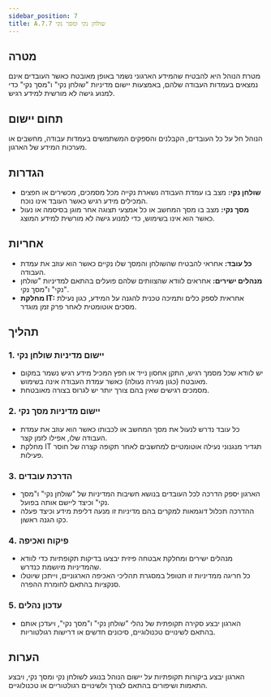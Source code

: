 ```yaml
---
sidebar_position: 7  
title: A.7.7 שולחן נקי ומסך נקי
---
```

## מטרה  
מטרת הנוהל היא להבטיח שהמידע הארגוני נשמר באופן מאובטח כאשר העובדים אינם נמצאים בעמדות העבודה שלהם, באמצעות יישום מדיניות "שולחן נקי" ו"מסך נקי" כדי למנוע גישה לא מורשית למידע רגיש.

## תחום יישום  
הנוהל חל על כל העובדים, הקבלנים והספקים המשתמשים בעמדות עבודה, מחשבים או מערכות המידע של הארגון.

## הגדרות  
- **שולחן נקי:** מצב בו עמדת העבודה נשארת נקייה מכל מסמכים, מכשירים או חפצים המכילים מידע רגיש כאשר העובד אינו נוכח.
- **מסך נקי:** מצב בו מסך המחשב או כל אמצעי תצוגה אחר מוגן בסיסמה או נעול כאשר הוא אינו בשימוש, כדי למנוע גישה לא מורשית למידע המוצג.

## אחריות  
- **כל עובד:** אחראי להבטיח שהשולחן והמסך שלו נקיים כאשר הוא עוזב את עמדת העבודה.
- **מנהלים ישירים:** אחראים לוודא שהצוותים שלהם פועלים בהתאם למדיניות "שולחן נקי" ו"מסך נקי".
- **מחלקת IT:** אחראית לספק כלים ותמיכה טכנית להגנה על המידע, כגון נעילת מסכים אוטומטית לאחר פרק זמן מוגדר.

## תהליך  
### 1. יישום מדיניות שולחן נקי  
- יש לוודא שכל מסמך רגיש, התקן אחסון נייד או חפץ המכיל מידע רגיש נשמר במקום מאובטח (כגון מגירה נעולה) כאשר עמדת העבודה אינה בשימוש.
- מסמכים רגישים שאין בהם צורך יותר יש לגרוס בצורה מאובטחת.

### 2. יישום מדיניות מסך נקי  
- כל עובד נדרש לנעול את מסך המחשב או לכבותו כאשר הוא עוזב את עמדת העבודה שלו, אפילו לזמן קצר.
- מחלקת IT תגדיר מנגנוני נעילה אוטומטיים למחשבים לאחר תקופה קצרה של חוסר פעילות.

### 3. הדרכת עובדים  
- הארגון יספק הדרכה לכל העובדים בנושא חשיבות המדיניות של "שולחן נקי" ו"מסך נקי" וכיצד ליישם אותה בפועל.
- ההדרכה תכלול דוגמאות למקרים בהם מדיניות זו מנעה דליפת מידע וכיצד פעלה כקו הגנה ראשון.

### 4. פיקוח ואכיפה  
- מנהלים ישירים ומחלקת אבטחה פיזית יבצעו בדיקות תקופתיות כדי לוודא שהמדיניות מיושמת כנדרש.
- כל חריגה ממדיניות זו תטופל במסגרת תהליכי האכיפה הארגוניים, וייתכן שיוטלו סנקציות בהתאם לחומרת ההפרה.

### 5. עדכון נהלים  
- הארגון יבצע סקירה תקופתית של נהלי "שולחן נקי" ו"מסך נקי", ויעדכן אותם בהתאם לשינויים טכנולוגיים, סיכונים חדשים או דרישות רגולטוריות.

## הערות  
הארגון יבצע ביקורות תקופתיות על יישום הנוהל בנוגע לשולחן נקי ומסך נקי, ויבצע התאמות ושיפורים בהתאם לצורך ולשינויים רגולטוריים או טכנולוגיים.